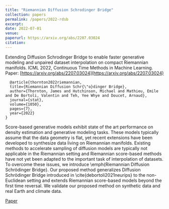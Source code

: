 ```yaml
---
title: "Riemannian Diffusion Schrodinger Bridge"
collection: papers
permalink: /papers/2022-rdsb
excerpt: 
date: 2022-07-01
venue: 
paperurl: https://arxiv.org/abs/2207.03024
citation: 
---
```


Extending Diffusion Schrodinger Bridge to enable faster generative modeling and unpaired dataset interpolation on compact Riemannian manifolds. ICML 2022, Continuous Time Methods in Machine Learning.
Paper: [https://arxiv.org/abs/2207.03024](https://arxiv.org/abs/2207.03024)
```
  @article{thornton2022riemannian,
  title={Riemannian Diffusion Schr{\"o}dinger Bridge},
  author={Thornton, James and Hutchinson, Michael and Mathieu, Emile and De Bortoli, Valentin and Teh, Yee Whye and Doucet, Arnaud},
  journal={stat},
  volume={1050},
  pages={7},
  year={2022}
}
```


Score-based generative models exhibit state of the art performance on density estimation and generative modeling tasks. These models typically assume that the data geometry is flat, yet recent extensions have been developed to synthesize data living on Riemannian manifolds. Existing methods to accelerate sampling of diffusion models are typically not applicable in the Riemannian setting and Riemannian score-based methods have not yet been adapted to the important task of interpolation of datasets. To overcome these issues, we introduce \emph{Riemannian Diffusion Schrödinger Bridge}. Our proposed method generalizes Diffusion Schrödinger Bridge introduced in \cite{debortoli2021neurips} to the non-Euclidean setting and extends Riemannian score-based models beyond the first time reversal. We validate our proposed method on synthetic data and real Earth and climate data.

[Paper](https://arxiv.org/abs/2207.03024)
